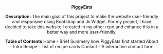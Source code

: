 <div align= "center"> 

  **PiggyEats**

**Description:**
The main goal of this project to make the website user-friendly and responsive using Bootstrap and Js Widget.
For my project, I have decided to take this website I created in my other repo and enhance this in a better way and more user-friendly.

**Table of Contents**
Home - Brief Summery how PiggyEats first started 
About - Intro 
Recipe - List of recipe cards
Contact - A interactive contact form 




